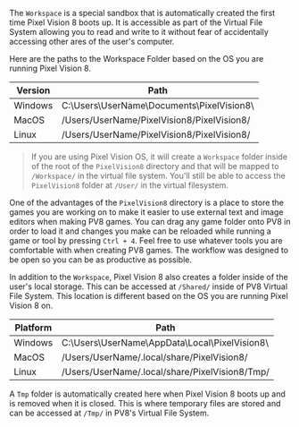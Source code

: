 The `Workspace` is a special sandbox that is automatically created the first time Pixel Vision 8 boots up. It is accessible as part of the Virtual File System allowing you to read and write to it without fear of accidentally accessing other ares of the user's computer. 

Here are the paths to the Workspace Folder based on the OS you are running Pixel Vision 8.

| Version | Path                                           |
| ------- | ---------------------------------------------- |
| Windows | C:\\Users\\UserName\\Documents\\PixelVision8\\ |
| MacOS   | /Users/UserName/PixelVision8/PixelVision8/     |
| Linux   | /Users/UserName/PixelVision8/PixelVision8/     |

> If you are using Pixel Vision OS, it will create a `Workspace` folder inside of the root of the `PixelVision8` directory and that will be mapped to `/Workspace/` in the virtual file system. You'll still be able to access the `PixelVision8` folder at `/User/` in the virtual filesystem.

One of the advantages of the `PixelVision8` directory is a place to store the games you are working on to make it easier to use external text and image editors when making PV8 games. You can drag any game folder onto PV8 in order to load it and changes you make can be reloaded while running a game or tool by pressing `Ctrl + 4`. Feel free to use whatever tools you are comfortable with when creating PV8 games. The workflow was designed to be open so you can be as productive as possible.

In addition to the `Workspace`, Pixel Vision 8 also creates a folder inside of the user's local storage. This can be accessed at `/Shared/` inside of PV8 Virtual File System. This location is different based on the OS you are running Pixel Vision 8 on.

| Platform | Path                                           |
| -------- | ---------------------------------------------- |
| Windows  | C:\Users\UserName\AppData\Local\PixelVision8\  |
| MacOS    | /Users/UserName/.local/share/PixelVision8/     |
| Linux    | /Users/UserName/.local/share/PixelVision8/Tmp/ |

A `Tmp` folder is automatically created here when Pixel Vision 8 boots up and is removed when it is closed. This is where temporary files are stored and can be accessed at `/Tmp/` in PV8's Virtual File System.
